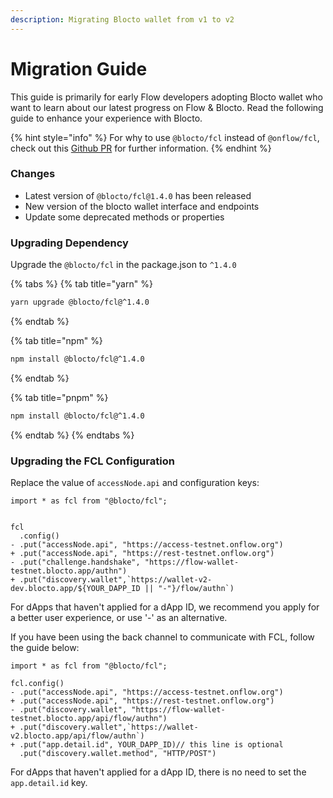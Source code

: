 ```yaml
---
description: Migrating Blocto wallet from v1 to v2
---
```


# Migration Guide

This guide is primarily for early Flow developers adopting Blocto wallet who want to learn about our latest progress on Flow & Blocto. Read the following guide to enhance your experience with Blocto.

{% hint style="info" %}
For why to use `@blocto/fcl` instead of `@onflow/fcl`, check out this [Github PR](https://github.com/onflow/fcl-js/pull/1679) for further information.
{% endhint %}

### Changes

* Latest version of `@blocto/fcl@1.4.0` has been released
* New version of the blocto wallet interface and endpoints
* Update some deprecated methods or properties

### Upgrading Dependency

Upgrade the `@blocto/fcl` in the package.json to `^1.4.0`

{% tabs %}
{% tab title="yarn" %}
```bash
yarn upgrade @blocto/fcl@^1.4.0
```
{% endtab %}

{% tab title="npm" %}
```bash
npm install @blocto/fcl@^1.4.0
```
{% endtab %}

{% tab title="pnpm" %}
```bash
npm install @blocto/fcl@^1.4.0
```
{% endtab %}
{% endtabs %}

### Upgrading the FCL Configuration

Replace the value of `accessNode.api` and configuration keys:

```git
import * as fcl from "@blocto/fcl";


fcl
  .config()
- .put("accessNode.api", "https://access-testnet.onflow.org")
+ .put("accessNode.api", "https://rest-testnet.onflow.org")
- .put("challenge.handshake", "https://flow-wallet-testnet.blocto.app/authn")
+ .put("discovery.wallet",`https://wallet-v2-dev.blocto.app/${YOUR_DAPP_ID || "-"}/flow/authn`)
```

For dApps that haven't applied for a dApp ID, we recommend you apply for a better user experience, or use '-' as an alternative.

If you have been using the back channel to communicate with FCL, follow the guide below:

```git
import * as fcl from "@blocto/fcl";

fcl.config()
- .put("accessNode.api", "https://access-testnet.onflow.org")
+ .put("accessNode.api", "https://rest-testnet.onflow.org")
- .put("discovery.wallet", "https://flow-wallet-testnet.blocto.app/api/flow/authn")
+ .put("discovery.wallet",`https://wallet-v2.blocto.app/api/flow/authn`)
+ .put("app.detail.id", YOUR_DAPP_ID)// this line is optional
  .put("discovery.wallet.method", "HTTP/POST")
```

For dApps that haven't applied for a dApp ID, there is no need to set the `app.detail.id` key.
